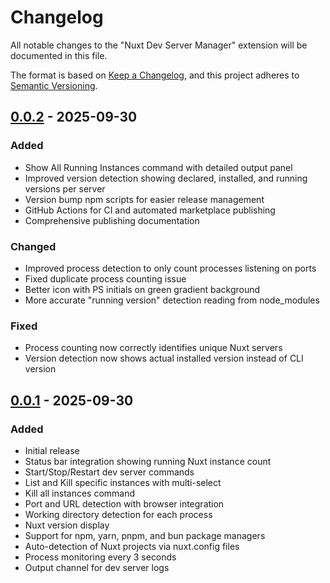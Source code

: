 # Changelog

All notable changes to the "Nuxt Dev Server Manager" extension will be documented in this file.

The format is based on [Keep a Changelog](https://keepachangelog.com/en/1.0.0/),
and this project adheres to [Semantic Versioning](https://semver.org/spec/v2.0.0.html).

## [0.0.2] - 2025-09-30

### Added
- Show All Running Instances command with detailed output panel
- Improved version detection showing declared, installed, and running versions per server
- Version bump npm scripts for easier release management
- GitHub Actions for CI and automated marketplace publishing
- Comprehensive publishing documentation

### Changed
- Improved process detection to only count processes listening on ports
- Fixed duplicate process counting issue
- Better icon with PS initials on green gradient background
- More accurate "running version" detection reading from node_modules

### Fixed
- Process counting now correctly identifies unique Nuxt servers
- Version detection now shows actual installed version instead of CLI version

## [0.0.1] - 2025-09-30

### Added
- Initial release
- Status bar integration showing running Nuxt instance count
- Start/Stop/Restart dev server commands
- List and Kill specific instances with multi-select
- Kill all instances command
- Port and URL detection with browser integration
- Working directory detection for each process
- Nuxt version display
- Support for npm, yarn, pnpm, and bun package managers
- Auto-detection of Nuxt projects via nuxt.config files
- Process monitoring every 3 seconds
- Output channel for dev server logs

[0.0.2]: https://github.com/pstuart/nuxt-dev-server-vscode/compare/v0.0.1...v0.0.2
[0.0.1]: https://github.com/pstuart/nuxt-dev-server-vscode/releases/tag/v0.0.1